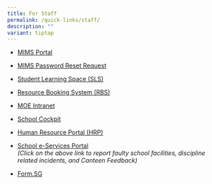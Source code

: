 ```yaml
---
title: For Staff
permalink: /quick-links/staff/
description: ""
variant: tiptap
---
```

<ul data-tight="true" class="tight">
<li>
<p><a href="https://mims.moe.gov.sg" rel="noopener noreferrer nofollow" target="_blank">MIMS Portal</a>
</p>
</li>
<li>
<p><a href="https://go.gov.sg/gdls-mims-pwreset" rel="noopener nofollow" target="_blank">MIMS Password Reset Request</a>
</p>
</li>
<li>
<p><a href="https://vle.learning.moe.edu.sg/login" rel="noopener noreferrer nofollow" target="_blank">Student Learning Space (SLS)</a>
</p>
</li>
<li>
<p><a href="https://rbs.avero-tech.com/" rel="noopener noreferrer nofollow" target="_blank">Resource Booking System (RBS)</a>
</p>
</li>
<li>
<p><a href="https://intranet.moe.gov.sg/" rel="noopener noreferrer nofollow" target="_blank">MOE Intranet</a>
</p>
</li>
<li>
<p><a href="https://schoolcockpit.moe.gov.sg/" rel="noopener noreferrer nofollow" target="_blank">School Cockpit</a>
</p>
</li>
<li>
<p><a href="https://www.hrp.gov.sg/hrp/#/" rel="noopener noreferrer nofollow" target="_blank">Human Resource Portal (HRP)</a>
</p>
</li>
<li>
<p><a href="https://go.gov.sg/gdss-e-services" rel="noopener noreferrer nofollow" target="_blank">School e-Services Portal</a>
<br><em>(Click on the above link to report faulty school facilities, discipline related incidents, and Canteen Feedback)</em>
</p>
</li>
<li>
<p><a href="https://form.gov.sg/" rel="noopener noreferrer nofollow" target="_blank">Form.SG</a>
</p>
</li>
</ul>
<p></p>